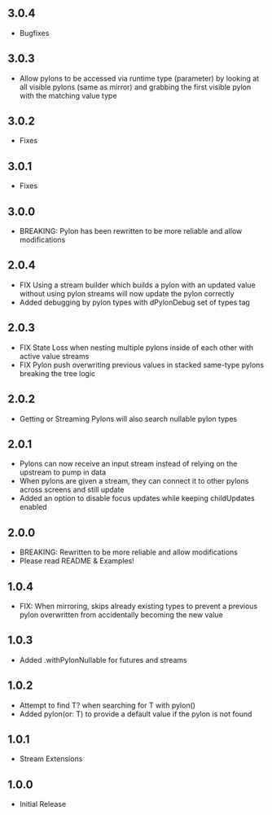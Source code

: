 ## 3.0.4
* Bugfixes

## 3.0.3
* Allow pylons to be accessed via runtime type (parameter) by looking at all visible pylons (same as mirror) and grabbing the first visible pylon with the matching value type

## 3.0.2
* Fixes

## 3.0.1
* Fixes

## 3.0.0
* BREAKING: Pylon has been rewritten to be more reliable and allow modifications

## 2.0.4
* FIX Using a stream builder which builds a pylon with an updated value without using pylon streams will now update the pylon correctly
* Added debugging by pylon types with dPylonDebug set of types tag

## 2.0.3
* FIX State Loss when nesting multiple pylons inside of each other with active value streams
* FIX Pylon push overwriting previous values in stacked same-type pylons breaking the tree logic

## 2.0.2
* Getting or Streaming Pylons will also search nullable pylon types

## 2.0.1
* Pylons can now receive an input stream instead of relying on the upstream to pump in data
* When pylons are given a stream, they can connect it to other pylons across screens and still update
* Added an option to disable focus updates while keeping childUpdates enabled

## 2.0.0
* BREAKING: Rewritten to be more reliable and allow modifications
* Please read README & Examples!

## 1.0.4
* FIX: When mirroring, skips already existing types to prevent a previous pylon overwritten from accidentally becoming the new value

## 1.0.3
* Added .withPylonNullable for futures and streams

## 1.0.2

* Attempt to find T? when searching for T with pylon<T>()
* Added pylon<T>(or: T) to provide a default value if the pylon is not found

## 1.0.1

* Stream Extensions

## 1.0.0

* Initial Release

